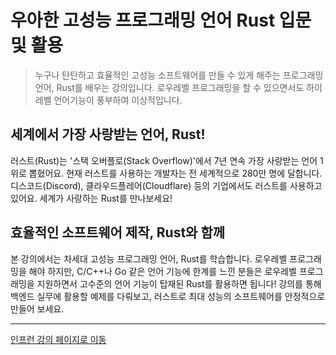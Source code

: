 # 우아한 고성능 프로그래밍 언어 Rust 입문 및 활용

> 누구나 탄탄하고 효율적인 고성능 소프트웨어를 만들 수 있게 해주는 프로그래밍 언어, Rust를 배우는 강의입니다. 로우레벨 프로그래밍을 할 수 있으면서도 하이레벨 언어기능이 풍부하여 이상적입니다.

## 세계에서 가장 사랑받는 언어, Rust!

러스트(Rust)는 '스택 오버플로(Stack Overflow)'에서 7년 연속 가장 사랑받는 언어 1위로 뽑혔어요.
현재 러스트를 사용하는 개발자는 전 세계적으로 280만 명에 달합니다. 디스코드(Discord), 클라우드플레어(Cloudflare) 등의 기업에서도 러스트를 사용하고 있어요.
세계가 사랑하는 Rust를 만나보세요!

## 효율적인 소프트웨어 제작, Rust와 함께

본 강의에서는 차세대 고성능 프로그래밍 언어, Rust를 학습합니다. 로우레벨 프로그래밍을 해야 하지만, C/C++나 Go 같은 언어 기능에 한계를 느낀 분들은 로우레벨 프로그래밍을 지원하면서 고수준의 언어 기능이 탑재된 Rust를 활용하면 됩니다! 강의를 통해 백엔드 실무에 활용할 예제를 다뤄보고, 러스트로 최대 성능의 소프트웨어를 안정적으로 만들어 보세요.

---

<a href="https://inf.run/LPYW" class="button">인프런 강의 페이지로 이동</a>
